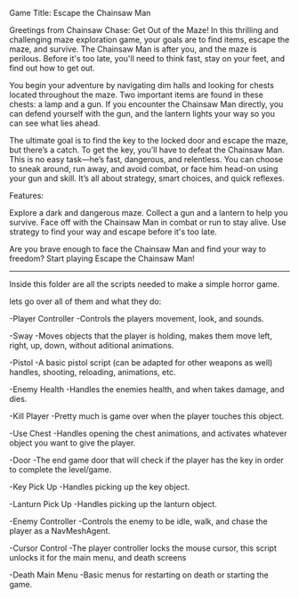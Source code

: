 Game Title: Escape the Chainsaw Man

Greetings from Chainsaw Chase: Get Out of the Maze! In this thrilling and challenging maze exploration game,
your goals are to find items, escape the maze, and survive. The Chainsaw Man is after you, and the maze is perilous.
Before it's too late, you'll need to think fast, stay on your feet, and find out how to get out.

You begin your adventure by navigating dim halls and looking for chests located throughout the maze. 
Two important items are found in these chests: a lamp and a gun. If you encounter the Chainsaw Man directly, 
you can defend yourself with the gun, and the lantern lights your way so you can see what lies ahead. 

The ultimate goal is to find the key to the locked door and escape the maze, but there’s a catch. 
To get the key, you’ll have to defeat the Chainsaw Man. This is no easy task—he’s fast, dangerous, and relentless. 
You can choose to sneak around, run away, and avoid combat, or face him head-on using your gun and skill. 
It’s all about strategy, smart choices, and quick reflexes.

Features:

Explore a dark and dangerous maze.
Collect a gun and a lantern to help you survive.
Face off with the Chainsaw Man in combat or run to stay alive.
Use strategy to find your way and escape before it's too late.

Are you brave enough to face the Chainsaw Man and find your way to freedom?
Start playing Escape the Chainsaw Man!


-----------------------------------------------------------------------------------------------------------------------------------------


Inside this folder are all the scripts needed to make a simple horror game.

lets go over all of them and what they do:

-Player Controller
	-Controls the players movement, look, and sounds.

-Sway
	-Moves objects that the player is holding, makes them move 
	 left, right, up, down, without aditional animations.

-Pistol
	-A basic pistol script (can be adapted for other weapons
	 as well) handles, shooting, reloading, animations, etc.

-Enemy Health
	-Handles the enemies health, and when takes damage, and
	 dies.

-Kill Player
	-Pretty much is game over when the player touches this
	 object.

-Use Chest
	-Handles opening the chest animations, and activates
	 whatever object you want to give the player.

-Door
	-The end game door that will check if the player has the 
	 key in order to complete the level/game.

-Key Pick Up
	-Handles picking up the key object.

-Lanturn Pick Up
	-Handles picking up the lanturn object.

-Enemy Controller
	-Controls the enemy to be idle, walk, and chase the player
	 as a NavMeshAgent.

-Cursor Control
	-The player controller locks the mouse cursor, this script
	 unlocks it for the main menu, and death screens

-Death Main Menu
	-Basic menus for restarting on death or starting the game.
